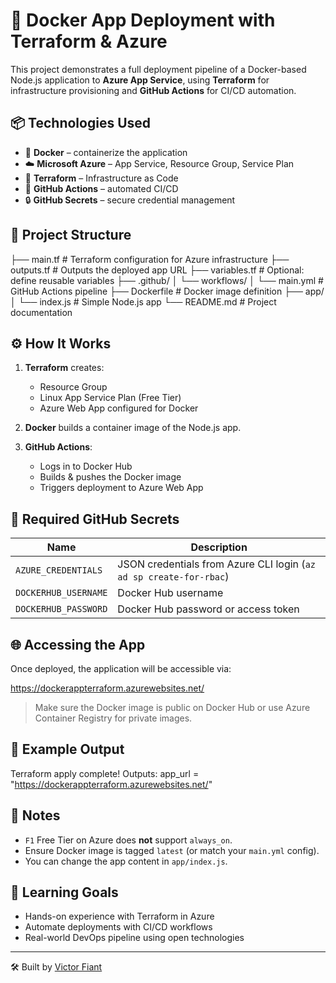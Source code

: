
# 🚀 Docker App Deployment with Terraform & Azure

This project demonstrates a full deployment pipeline of a Docker-based Node.js application to **Azure App Service**, using **Terraform** for infrastructure provisioning and **GitHub Actions** for CI/CD automation.

## 📦 Technologies Used

- 🐳 **Docker** – containerize the application
- ☁️ **Microsoft Azure** – App Service, Resource Group, Service Plan
- 🔧 **Terraform** – Infrastructure as Code
- 🔁 **GitHub Actions** – automated CI/CD
- 🔒 **GitHub Secrets** – secure credential management

## 📁 Project Structure

├── main.tf # Terraform configuration for Azure infrastructure
├── outputs.tf # Outputs the deployed app URL
├── variables.tf # Optional: define reusable variables
├── .github/
│ └── workflows/
│ └── main.yml # GitHub Actions pipeline
├── Dockerfile # Docker image definition
├── app/
│ └── index.js # Simple Node.js app
└── README.md # Project documentation


## ⚙️ How It Works

1. **Terraform** creates:
   - Resource Group
   - Linux App Service Plan (Free Tier)
   - Azure Web App configured for Docker

2. **Docker** builds a container image of the Node.js app.

3. **GitHub Actions**:
   - Logs in to Docker Hub
   - Builds & pushes the Docker image
   - Triggers deployment to Azure Web App

## 🔑 Required GitHub Secrets

| Name                  | Description                          |
|-----------------------|--------------------------------------|
| `AZURE_CREDENTIALS`   | JSON credentials from Azure CLI login (`az ad sp create-for-rbac`) |
| `DOCKERHUB_USERNAME`  | Docker Hub username                  |
| `DOCKERHUB_PASSWORD`  | Docker Hub password or access token  |

## 🌐 Accessing the App

Once deployed, the application will be accessible via:

https://dockerappterraform.azurewebsites.net/


> Make sure the Docker image is public on Docker Hub or use Azure Container Registry for private images.

## 🧪 Example Output

Terraform apply complete!
Outputs:
app_url = "https://dockerappterraform.azurewebsites.net/"


## 📌 Notes

- `F1` Free Tier on Azure does **not** support `always_on`.
- Ensure Docker image is tagged `latest` (or match your `main.yml` config).
- You can change the app content in `app/index.js`.

## 🧠 Learning Goals

- Hands-on experience with Terraform in Azure
- Automate deployments with CI/CD workflows
- Real-world DevOps pipeline using open technologies

---

🛠️ Built by [Victor Fiant](https://github.com/fiantvictor)


